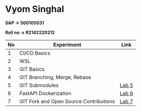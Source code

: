 # Vyom Singhal

**SAP -> 500105031**

**Roll no -> R2142220212**

| No | Experiment                                | Link |
|----|-------------------------------------------|------|
| 1  | CI/CD Basics                              |      |
| 2  | WSL                                       |      |
| 3  | GIT Basics                                |      |
| 4  | GIT Branching, Merge, Rebase              |      |
| 5  | GIT Submodules                            | [Lab 5](./Vyom_Singhal_DevOps_Lab_5.md) |
| 6  | FastAPI Dockerization                     | [Lab 6](./Vyom_Singhal_DevOps_Lab_6.md) |
| 7  | GIT Fork and Open Source Contributions    | [Lab 7](./Vyom_Singhal_DevOps_Lab_7.md) |